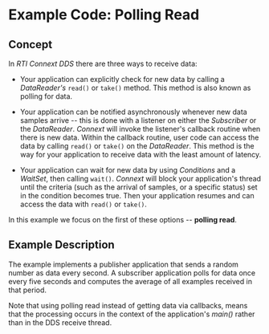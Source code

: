 # Example Code: Polling Read

## Concept

In *RTI Connext DDS* there are three ways to receive data:

-   Your application can explicitly check for new data by calling a
    *DataReader's* `read()` or `take()` method. This method is also known as
    polling for data.

-   Your application can be notified asynchronously whenever new data samples
    arrive -- this is done with a listener on either the *Subscriber* or the
    *DataReader*. *Connext* will invoke the listener's callback routine when
    there is new data. Within the callback routine, user code can access the
    data by calling `read()` or `take()` on the *DataReader*. This method is the
    way for your application to receive data with the least amount of latency.

-   Your application can wait for new data by using *Conditions* and a
    *WaitSet*, then calling `wait()`. *Connext* will block your application's
    thread until the criteria (such as the arrival of samples, or a specific
    status) set in the condition becomes true. Then your application resumes and
    can access the data with `read()` or `take()`.

In this example we focus on the first of these options -- **polling read**.

## Example Description

The example implements a publisher application that sends a random number as
data every second. A subscriber application polls for data once every five
seconds and computes the average of all examples received in that period.

Note that using polling read instead of getting data via callbacks, means that
the processing occurs in the context of the application's *main()* rather than
in the DDS receive thread.
